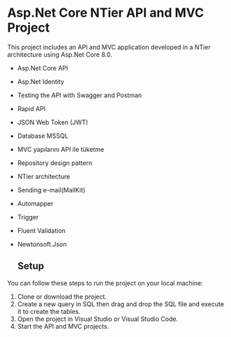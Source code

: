 # Asp.Net Core NTier API and MVC Project

This project includes an API and MVC application developed in a NTier architecture using Asp.Net Core 8.0.

- Asp.Net Core API
- Asp.Net Identity
- Testing the API with Swagger and Postman
- Rapid API
- JSON Web Token (JWT)
- Database MSSQL
- MVC yapılarını API ile tüketme
- Repository design pattern
- NTier architecture
- Sending e-mail(MailKit)
- Automapper
- Trigger
- Fluent Validation
- Newtonsoft.Json

  ## Setup
  
You can follow these steps to run the project on your local machine:

1. Clone or download the project.
2. Create a new query in SQL then drag and drop the SQL file and execute it to create the tables.
3. Open the project in Visual Studio or Visual Studio Code.
4. Start the API and MVC projects.
